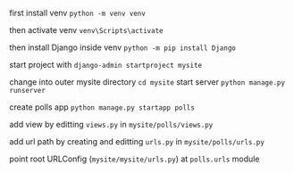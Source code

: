 first install venv `python -m venv venv`

then activate venv `venv\Scripts\activate`

then install Django inside venv `python -m pip install Django`

start project with `django-admin startproject mysite`

change into outer mysite directory `cd mysite`
start server `python manage.py runserver`

create polls app `python manage.py startapp polls`

add view by editting `views.py` in `mysite/polls/views.py`

add url path by creating and editting `urls.py` in `mysite/polls/urls.py`

point root URLConfig (`mysite/mysite/urls.py`) at `polls.urls` module
